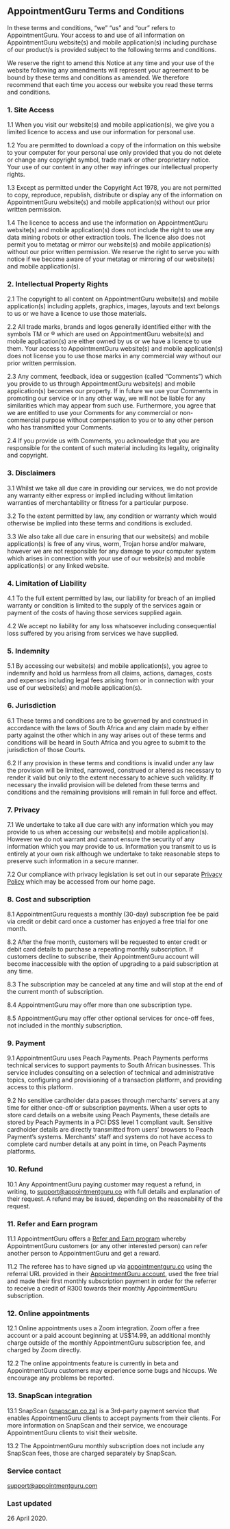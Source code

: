 ## AppointmentGuru Terms and Conditions

In these terms and conditions, “we” “us” and “our” refers to AppointmentGuru. Your access to and use of all information on AppointmentGuru website(s) and mobile application(s) including purchase of our product/s is provided subject to the following terms and conditions.

We reserve the right to amend this Notice at any time and your use of the website following any amendments will represent your agreement to be bound by these terms and conditions as amended. We therefore recommend that each time you access our website you read these terms and conditions.

### 1. Site Access

1.1 When you visit our website(s) and mobile application(s), we give you a limited licence to access and use our information for personal use.

1.2 You are permitted to download a copy of the information on this website to your computer for your personal use only provided that you do not delete or change any copyright symbol, trade mark or other proprietary notice. Your use of our content in any other way infringes our intellectual property rights.

1.3 Except as permitted under the Copyright Act 1978, you are not permitted to copy, reproduce, republish, distribute or display any of the information on AppointmentGuru website(s) and mobile application(s) without our prior written permission.

1.4 The licence to access and use the information on AppointmentGuru website(s) and mobile application(s) does not include the right to use any data mining robots or other extraction tools. The licence also does not permit you to metatag or mirror our website(s) and mobile application(s) without our prior written permission. We reserve the right to serve you with notice if we become aware of your metatag or mirroring of our website(s) and mobile application(s).

### 2. Intellectual Property Rights

2.1 The copyright to all content on AppointmentGuru website(s) and mobile application(s) including applets, graphics, images, layouts and text belongs to us or we have a licence to use those materials.

2.2 All trade marks, brands and logos generally identified either with the symbols TM or ® which are used on AppointmentGuru website(s) and mobile application(s) are either owned by us or we have a licence to use them. Your access to AppointmentGuru website(s) and mobile application(s) does not license you to use those marks in any commercial way without our prior written permission.

2.3 Any comment, feedback, idea or suggestion (called “Comments”) which you provide to us through AppointmentGuru website(s) and mobile application(s) becomes our property. If in future we use your Comments in promoting our service or in any other way, we will not be liable for any similarities which may appear from such use. Furthermore, you agree that we are entitled to use your Comments for any commercial or non-commercial purpose without compensation to you or to any other person who has transmitted your Comments.

2.4 If you provide us with Comments, you acknowledge that you are responsible for the content of such material including its legality, originality and copyright.

### 3. Disclaimers

3.1 Whilst we take all due care in providing our services, we do not provide any warranty either express or implied including without limitation warranties of merchantability or fitness for a particular purpose.

3.2 To the extent permitted by law, any condition or warranty which would otherwise be implied into these terms and conditions is excluded.

3.3 We also take all due care in ensuring that our website(s) and mobile application(s) is free of any virus, worm, Trojan horse and/or malware, however we are not responsible for any damage to your computer system which arises in connection with your use of our website(s) and mobile application(s) or any linked website.

### 4. Limitation of Liability

4.1 To the full extent permitted by law, our liability for breach of an implied warranty or condition is limited to the supply of the services again or payment of the costs of having those services supplied again.

4.2 We accept no liability for any loss whatsoever including consequential loss suffered by you arising from services we have supplied.

### 5. Indemnity

5.1 By accessing our website(s) and mobile application(s), you agree to indemnify and hold us harmless from all claims, actions, damages, costs and expenses including legal fees arising from or in connection with your use of our website(s) and mobile application(s).

### 6. Jurisdiction

6.1  These terms and conditions are to be governed by and construed in accordance with the laws of South Africa and any claim made by either party against the other which in any way arises out of these terms and conditions will be heard in South Africa and you agree to submit to the jurisdiction of those Courts.

6.2 If any provision in these terms and conditions is invalid under any law the provision will be limited, narrowed, construed or altered as necessary to render it valid but only to the extent necessary to achieve such validity. If necessary the invalid provision will be deleted from these terms and conditions and the remaining provisions will remain in full force and effect.

### 7. Privacy

7.1 We undertake to take all due care with any information which you may provide to us when accessing our website(s) and mobile application(s). However we do not warrant and cannot ensure the security of any information which you may provide to us. Information you transmit to us is entirely at your own risk although we undertake to take reasonable steps to preserve such information in a secure manner.

7.2 Our compliance with privacy legislation is set out in our separate [Privacy Policy](/privacy) which may be accessed from our home page.

### 8. Cost and subscription

8.1 AppointmentGuru requests a monthly (30-day) subscription fee be paid via credit or debit card once a customer has enjoyed a free trial for one month.

8.2 After the free month, customers will be requested to enter credit or debit card details to purchase a repeating monthly subscription. If customers decline to subscribe, their AppointmentGuru account will become inaccessible with the option of upgrading to a paid subscription at any time.

8.3 The subscription may be canceled at any time and will stop at the end of the current month of subscription.

8.4 AppointmentGuru may offer more than one subscription type.

8.5 AppointmentGuru may offer other optional services for once-off fees, not included in the monthly subscription.

### 9. Payment

9.1 AppointmentGuru uses Peach Payments. Peach Payments performs technical services to support payments to South African businesses. This service includes consulting on a selection of technical and administrative topics, configuring and provisioning of a transaction platform, and providing access to this platform.

9.2 No sensitive cardholder data passes through merchants' servers at any time for either once-off or subscription payments. When a user opts to store card details on a website using Peach Payments, these details are stored by Peach Payments in a PCI DSS level 1 compliant vault. Sensitive cardholder details are directly transmitted from users’ browsers to Peach Payment’s systems. Merchants' staff and systems do not have access to complete card number details at any point in time, on Peach Payments platforms.

### 10. Refund

10.1 Any AppointmentGuru paying customer may request a refund, in writing, to [support@appointmentguru.co](mailto:support@appointmentguru.co) with full details and explanation of their request. A refund may be issued, depending on the reasonability of the request.

### 11. Refer and Earn program

11.1 AppointmentGuru offers a [Refer and Earn program](/features/refer-and-earn) whereby AppointmentGuru customers (or any other interested person) can refer another person to AppointmentGuru and get a reward.

11.2 The referee has to have signed up via [appointmentguru.co]() using the referral URL provided in their [AppointmentGuru account](https://app.appointmentguru.co/#/settings/earn), used the free trial and made their first monthly subscription payment in order for the referrer to receive a credit of R300 towards their monthly AppointmentGuru subscription.

### 12. Online appointments

12.1 Online appointments uses a Zoom integration. Zoom offer a free account or a paid account beginning at US$14.99, an additional monthly charge outside of the monthly AppointmentGuru subscription fee, and charged by Zoom directly.

12.2 The online appointments feature is currently in beta and AppointmentGuru customers may experience some bugs and hiccups. We encourage any problems be reported.

### 13. SnapScan integration

13.1 SnapScan ([snapscan.co.za](https://www.snapscan.co.za/)) is a 3rd-party payment service that enables AppointmentGuru clients to accept payments from their clients. For more information on SnapScan and their service, we encourage AppointmentGuru clients to visit their website.

13.2 The AppointmentGuru monthly subscription does not include any SnapScan fees, those are charged separately by SnapScan.

### Service contact

support@appointmentguru.com

### Last updated

26 April 2020.
